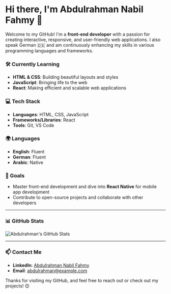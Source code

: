 # Hi there, I'm Abdulrahman Nabil Fahmy 👋

Welcome to my GitHub! I'm a **front-end developer** with a passion for creating interactive, responsive, and user-friendly web applications. I also speak German 🇩🇪 and am continuously enhancing my skills in various programming languages and frameworks.

### 🛠️ Currently Learning
- **HTML & CSS**: Building beautiful layouts and styles
- **JavaScript**: Bringing life to the web
- **React**: Making efficient and scalable web applications

### 💻 Tech Stack
- **Languages**: HTML, CSS, JavaScript
- **Frameworks/Libraries**: React
- **Tools**: Git, VS Code

### 🌍 Languages
- **English**: Fluent
- **German**: Fluent
- **Arabic**: Native

### 🎯 Goals
- Master front-end development and dive into **React Native** for mobile app development
- Contribute to open-source projects and collaborate with other developers

---

### 📊 GitHub Stats
![Abdulrahman's GitHub Stats](https://github-readme-stats.vercel.app/api?username=your-github-username&show_icons=true&theme=radical)

---

### 📫 Contact Me
- **LinkedIn**: [Abdulrahman Nabil Fahmy](https://linkedin.com/in/your-profile)
- **Email**: abdulrahman@example.com

Thanks for visiting my GitHub, and feel free to reach out or check out my projects! 😊
